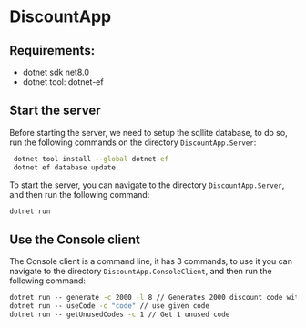 # DiscountApp



## Requirements:

- dotnet sdk net8.0
- dotnet tool: dotnet-ef

## Start the server

Before starting the server, we need to setup the sqllite database, to do so, run the following commands on the directory `DiscountApp.Server`:

```cmd
 dotnet tool install --global dotnet-ef
 dotnet ef database update
```

To start the server, you can navigate to the directory `DiscountApp.Server`, and then run the following command:

```cmd
dotnet run
```

## Use the Console client

The Console client is a command line, it has 3 commands, to use it you can navigate to the directory `DiscountApp.ConsoleClient`, and then run the following command:

```cmd
dotnet run -- generate -c 2000 -l 8 // Generates 2000 discount code with length equal to 8
dotnet run -- useCode -c "code" // use given code
dotnet run -- getUnusedCodes -c 1 // Get 1 unused code
```


